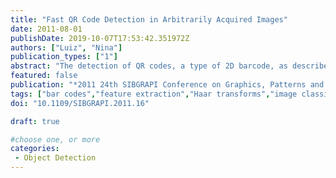 ```yaml
---
title: "Fast QR Code Detection in Arbitrarily Acquired Images"
date: 2011-08-01
publishDate: 2019-10-07T17:53:42.351972Z
authors: ["Luiz", "Nina"]
publication_types: ["1"]
abstract: "The detection of QR codes, a type of 2D barcode, as described in the literature consists merely in the determination of the boundaries of the symbol region in images obtained with the specific intent of highlighting the symbol. However, many important applications such as those related with accessibility technologies or robotics, depends on first detecting the presence of a barcode in an environment. We employ Viola-Jones rapid object detection framework to address the problem of finding QR codes in arbitrarily acquired images. This framework provides an efficient way to focus the detection process in promising regions of the image and a very fast feature calculation approach for pattern classification. An extensive study of variations in the parameters of the framework for detecting finder patterns, present in three corners of every QR code, was carried out. Detection accuracy superior to 90%, with controlled number of false positives, is achieved. We also propose a post-processing algorithm that aggregates the results of the first step and decides if the detected finder patterns are part of QR code symbols. This two-step processing is done in real time."
featured: false
publication: "*2011 24th SIBGRAPI Conference on Graphics, Patterns and Images*"
tags: ["bar codes","feature extraction","Haar transforms","image classification","image coding","object detection","fast QR code detection","arbitrarily acquired image","2D barcode","images symbol region","accessibility technology","Viola-Jones rapid object detection framework","image region","fast feature calculation approach","pattern classification","finder pattern detection","post processing algorithm","Training","Prototypes","Boosting","Object detection","Feature extraction","Face detection","Decoding","QR code","2D barcode","Haar-like features","cascade classifier","boosting","classification","pattern recognition"]
doi: "10.1109/SIBGRAPI.2011.16"

draft: true

#choose one, or more
categories: 
 - Object Detection
---
```


